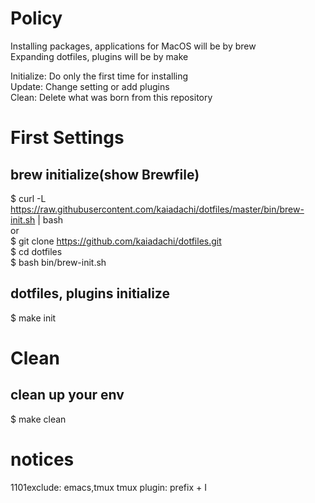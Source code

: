 # Policy
Installing packages, applications for MacOS will be by brew  
Expanding dotfiles, plugins will be by make  

Initialize: Do only the first time for installing  
Update: Change setting or add plugins  
Clean: Delete what was born from this repository

# First Settings

## brew initialize(show Brewfile)
$ curl -L https://raw.githubusercontent.com/kaiadachi/dotfiles/master/bin/brew-init.sh | bash  
or  
$ git clone https://github.com/kaiadachi/dotfiles.git  
$ cd dotfiles  
$ bash bin/brew-init.sh

## dotfiles, plugins initialize
$ make init

# Clean

## clean up your env
$ make clean

# notices
1101exclude: emacs,tmux
tmux plugin: prefix + I
